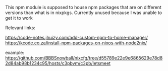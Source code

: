 This npm module is supposed to house npm packages that are on
different versions than what is in nixpkgs.
Currently unused because I was unable to get it to work

Relevant links:

https://code-notes.jhuizy.com/add-custom-npm-to-home-manager/
https://kcode.co.za/install-npm-packages-on-nixos-with-node2nix/

example:
https://github.com/BBBSnowball/nixcfg/tree/d55789e22e9e6865629e78d82d84ab98b1234c95/hosts/c3pbvm/c3pb/letsmeet
